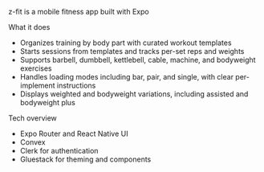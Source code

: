 z-fit is a mobile fitness app built with Expo

What it does
- Organizes training by body part with curated workout templates
- Starts sessions from templates and tracks per-set reps and weights
- Supports barbell, dumbbell, kettlebell, cable, machine, and bodyweight exercises
- Handles loading modes including bar, pair, and single, with clear per-implement instructions
- Displays weighted and bodyweight variations, including assisted and bodyweight plus

Tech overview
- Expo Router and React Native UI
- Convex
- Clerk for authentication
- Gluestack for theming and components
